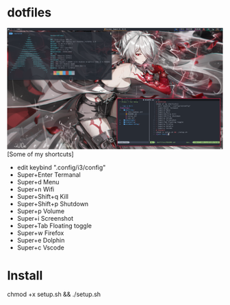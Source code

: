# dotfiles
![alt text](https://github.com/doanhaoCoder/dotfiles/blob/main/preview/preview.png)
[Some of my shortcuts]
- edit keybind ".config/i3/config"
- Super+Enter Termanal
- Super+d Menu
- Super+n Wifi
- Super+Shift+q Kill
- Super+Shift+p Shutdown
- Super+p Volume
- Super+i Screenshot
- Super+Tab Floating toggle
- Super+w Firefox
- Super+e Dolphin
- Super+c Vscode
# Install
chmod +x setup.sh && ./setup.sh
